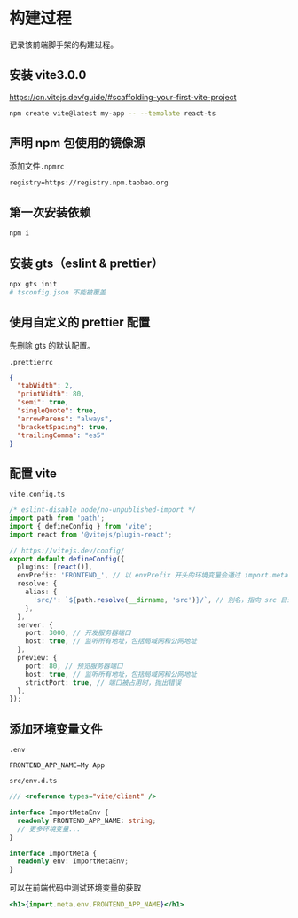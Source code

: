 # 构建过程

记录该前端脚手架的构建过程。

## 安装 vite3.0.0

https://cn.vitejs.dev/guide/#scaffolding-your-first-vite-project

```bash
npm create vite@latest my-app -- --template react-ts
```

## 声明 npm 包使用的镜像源

添加文件`.npmrc`

```
registry=https://registry.npm.taobao.org
```

## 第一次安装依赖

```bash
npm i
```

## 安装 gts（eslint & prettier）

```bash
npx gts init
# tsconfig.json 不能被覆盖
```

## 使用自定义的 prettier 配置

先删除 gts 的默认配置。

`.prettierrc`

```json
{
  "tabWidth": 2,
  "printWidth": 80,
  "semi": true,
  "singleQuote": true,
  "arrowParens": "always",
  "bracketSpacing": true,
  "trailingComma": "es5"
}

```

## 配置 vite

`vite.config.ts`

```ts
/* eslint-disable node/no-unpublished-import */
import path from 'path';
import { defineConfig } from 'vite';
import react from '@vitejs/plugin-react';

// https://vitejs.dev/config/
export default defineConfig({
  plugins: [react()],
  envPrefix: 'FRONTEND_', // 以 envPrefix 开头的环境变量会通过 import.meta.env 暴露在你的客户端源码中
  resolve: {
    alias: {
      'src/': `${path.resolve(__dirname, 'src')}/`, // 别名，指向 src 目录
    },
  },
  server: {
    port: 3000, // 开发服务器端口
    host: true, // 监听所有地址，包括局域网和公网地址
  },
  preview: {
    port: 80, // 预览服务器端口
    host: true, // 监听所有地址，包括局域网和公网地址
    strictPort: true, // 端口被占用时，抛出错误
  },
});

```

## 添加环境变量文件

`.env`

```env
FRONTEND_APP_NAME=My App
```

`src/env.d.ts`
```ts
/// <reference types="vite/client" />

interface ImportMetaEnv {
  readonly FRONTEND_APP_NAME: string;
  // 更多环境变量...
}

interface ImportMeta {
  readonly env: ImportMetaEnv;
}

```

可以在前端代码中测试环境变量的获取
```jsx
<h1>{import.meta.env.FRONTEND_APP_NAME}</h1>
```
